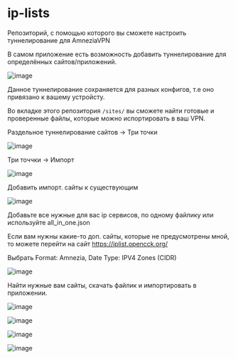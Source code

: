 # ip-lists

Репозиторий, с помощью которого вы сможете настроить туннелирование для AmneziaVPN

В самом приложение есть возможность добавить туннелирование для определённых сайтов/приложений.

![image](https://github.com/user-attachments/assets/95608423-66cb-41b8-93f7-ef1173cb1ce7)

Данное туннелирование сохраняется для разных конфигов, т.е оно привязано к вашему устройсту.

Во вкладке этого репозитория `/sites/` вы сможете найти готовые и проверенные файлы, которые можно испортировать в ваш VPN.

Раздельное туннелирование сайтов -> Три точки 

![image](https://github.com/user-attachments/assets/5990458a-20b2-4330-8360-7b80d343c3fc)

Три точчки -> Импорт

![image](https://github.com/user-attachments/assets/bf714e31-edbf-495d-904c-41b63a9edd6c)

Добавить импорт. сайты к существующим

![image](https://github.com/user-attachments/assets/c1979ca8-76b5-4cca-bbec-1b39ea873f0a)

Добавьте все нужные для вас ip сервисов, по одному файлику или используйте all_in_one.json



Если вам нужны какие-то доп. сайты, которые не предусмотрены мной, то можете перейти на сайт https://iplist.opencck.org/

Выбрать Format: Amnezia, Date Type: IPV4 Zones (CIDR)

![image](https://github.com/user-attachments/assets/bfd39cb3-a574-48b1-a1dd-1586627a5aa9)

Найти нужные вам сайты, скачать файлик и импортировать в приложении.

![image](https://github.com/user-attachments/assets/28027370-3615-4c79-be54-7bf9285d5ff9)

![image](https://github.com/user-attachments/assets/c4498ddf-fe80-4cd2-ad02-5d3cbdc08121)

![image](https://github.com/user-attachments/assets/26efa0e0-6ea7-4175-ab04-9ba27780afa4)

![image](https://github.com/user-attachments/assets/73c0a5c4-0ba5-4ce4-b162-5e9f03cfe073)

